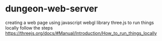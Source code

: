 # dungeon-web-server
creating a web page using javascript webgl library three.js
to run things locally follow the steps
https://threejs.org/docs/#Manual/Introduction/How_to_run_things_locally
